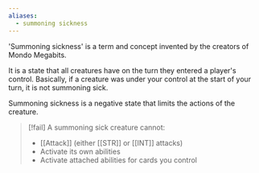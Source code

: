 ```yaml
---
aliases:
  - summoning sickness
---
```

'Summoning sickness' is a term and concept invented by the creators of Mondo Megabits.

It is a state that all creatures have on the turn they entered a player's control. 
Basically, if a creature was under your control at the start of your turn, it is not summoning sick. 

Summoning sickness is a negative state that limits the actions of the creature.

> [!fail] A summoning sick creature cannot:
> - [[Attack]] (either [[STR]] or [[INT]] attacks)
> - Activate its own abilities
> - Activate attached abilities for cards you control
